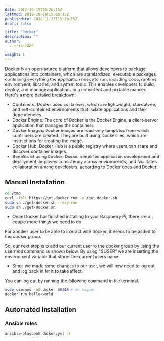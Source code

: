 ```yaml
---
date: 2017-10-19T15:26:15Z
lastmod: 2019-10-26T15:26:15Z
publishdate: 2018-11-23T15:26:15Z
draft: false

title: "Docker"
description: ""
author:
  - irish1986

weight: 1
---
```


Docker is an open-source platform that allows developers to package applications into containers, which are standardized, executable packages containing everything the application needs to run, including code, runtime environment, libraries, and system tools. This enables developers to build, deploy, and manage applications in a consistent and portable manner.
Here's a more detailed breakdown:

- Containers: Docker uses containers, which are lightweight, standalone, and self-contained environments that isolate applications and their dependencies.
- Docker Engine: The core of Docker is the Docker Engine, a client-server application that manages the containers.
- Docker Images: Docker images are read-only templates from which containers are created. They are built using Dockerfiles, which are instructions for creating the image.
- Docker Hub: Docker Hub is a public registry where users can share and discover container images.
- Benefits of using Docker: Docker simplifies application development and deployment, improves consistency across environments, and facilitates collaboration among developers, according to Docker docs and Docker.

## Manual Installation

```bash
cd /tmp
curl -fsSL https://get.docker.com -o /get-docker.sh
sudo sh ./get-docker.sh --dry-run
sudo sh ./get-docker.sh
```

- Once Docker has finished installing to your Raspberry Pi, there are a couple more things we need to do.

For another user to be able to interact with Docker, it needs to be added to the docker group.

So, our next step is to add our current user to the docker group by using the usermod command as shown below. By using "$USER" we are inserting the environment variable that stores the current users name.

- Since we made some changes to our user, we will now need to log out and log back in for it to take effect.

You can log out by running the following command in the terminal.

```bash
sudo usermod -aG docker $USER # an logout
docker run hello-world
```

## Automated Installation

### Ansible roles

```bash
ansible-playbook docker.yml -K
```
